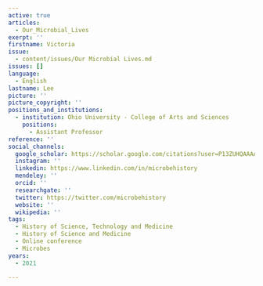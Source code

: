 ```yaml
---
active: true
articles:
  - Our_Microbial_Lives
exerpt: ''
firstname: Victoria
issue:
  - content/issues/Our Microbial Lives.md
issues: []
language:
  - English
lastname: Lee
picture: ''
picture_copyright: ''
positions_and_institutions:
  - institution: Ohio University - College of Arts and Sciences
    positions:
      - Assistant Professor
reference: ''
social_channels:
  google_scholar: https://scholar.google.com/citations?user=P13ZUHQAAAAJ&hl=en
  instagram: ''
  linkedin: https://www.linkedin.com/in/microbehistory
  mendeley: ''
  orcid: ''
  researchgate: ''
  twitter: https://twitter.com/microbehistory
  website: ''
  wikipedia: ''
tags:
  - History of Science, Technology and Medicine
  - History of Science and Medicine
  - Online conference
  - Microbes
years:
  - 2021

---
```

